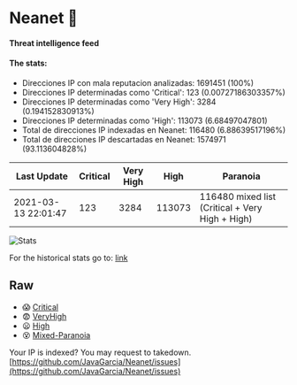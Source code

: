 # Neanet :hocho:
#### Threat intelligence feed
#### The stats:

- Direcciones IP con mala reputacion analizadas: 1691451 (100%)
- Direcciones IP determinadas como 'Critical':  123 (0.00727186303357%)
- Direcciones IP determinadas como 'Very High':  3284 (0.194152830913%)
- Direcciones IP determinadas como 'High':  113073 (6.68497047801)
- Total de direcciones IP indexadas en Neanet:  116480 (6.88639517196%)
- Total de direcciones IP descartadas en Neanet:  1574971 (93.113604828%)

| Last Update | Critical | Very High | High | Paranoia |
| --- | --- | --- | --- | --- |
| 2021-03-13 22:01:47 | 123 | 3284 | 113073 | 116480 mixed list (Critical + Very High + High)|

![Stats](https://docs.google.com/spreadsheets/d/e/2PACX-1vSnaNMIXVabIpDJjufMlzH7poXnshF3mgd8Is1g9ytUEzVsP5my4Trn8f-xkoLLQ38xpL3HtmUexLo6/pubchart?oid=501124687&format=image)

For the historical stats go to: [link](/stats.csv)
## Raw
- :scream: [Critical](https://raw.githubusercontent.com/JavaGarcia/Neanet/master/blacklists/neanet_critical.txt)
- :fearful: [VeryHigh](https://raw.githubusercontent.com/JavaGarcia/Neanet/master/blacklists/neanet_veryHigh.txtt)
- :frowning: [High](https://raw.githubusercontent.com/JavaGarcia/Neanet/master/blacklists/neanet_high.txt)
- :dizzy_face: [Mixed-Paranoia](https://raw.githubusercontent.com/JavaGarcia/Neanet/master/blacklists/neanet_all.txt)


Your IP is indexed? You may request to takedown. [https://github.com/JavaGarcia/Neanet/issues](https://github.com/JavaGarcia/Neanet/issues)











































































































































































































































































































































































































































































































































































































































































































































































































































































































































































































































































































































































































































































































































































































































































































































































































































































































































































































































































































































































































































































































































































































































































































































































































































































































































































































































































































































































































































































































































































































































































































































































































































































































































































































































































































































































































































































































































































































































































































































































































































































































































































































































































































































































































































































































































































































































































































































































































































































































































































































































